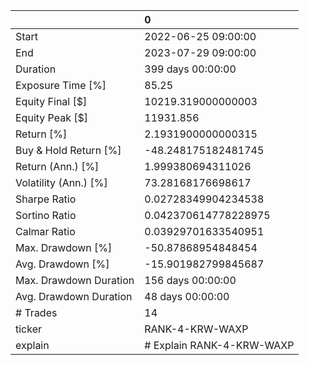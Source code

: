 |                        | 0                         |
|:-----------------------|:--------------------------|
| Start                  | 2022-06-25 09:00:00       |
| End                    | 2023-07-29 09:00:00       |
| Duration               | 399 days 00:00:00         |
| Exposure Time [%]      | 85.25                     |
| Equity Final [$]       | 10219.319000000003        |
| Equity Peak [$]        | 11931.856                 |
| Return [%]             | 2.1931900000000315        |
| Buy & Hold Return [%]  | -48.248175182481745       |
| Return (Ann.) [%]      | 1.999380694311026         |
| Volatility (Ann.) [%]  | 73.28168176698617         |
| Sharpe Ratio           | 0.02728349904234538       |
| Sortino Ratio          | 0.042370614778228975      |
| Calmar Ratio           | 0.03929701633540951       |
| Max. Drawdown [%]      | -50.87868954848454        |
| Avg. Drawdown [%]      | -15.901982799845687       |
| Max. Drawdown Duration | 156 days 00:00:00         |
| Avg. Drawdown Duration | 48 days 00:00:00          |
| # Trades               | 14                        |
| ticker                 | RANK-4-KRW-WAXP           |
| explain                | # Explain RANK-4-KRW-WAXP |